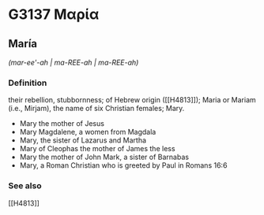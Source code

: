 # G3137 Μαρία

## María

_(mar-ee'-ah | ma-REE-ah | ma-REE-ah)_

### Definition

their rebellion, stubbornness; of Hebrew origin ([[H4813]]); Maria or Mariam (i.e., Mirjam), the name of six Christian females; Mary.

- Mary the mother of Jesus
- Mary Magdalene, a women from Magdala
- Mary, the sister of Lazarus and Martha
- Mary of Cleophas the mother of James the less
- Mary the mother of John Mark, a sister of Barnabas
- Mary, a Roman Christian who is greeted by Paul in Romans 16:6

### See also

[[H4813]]

